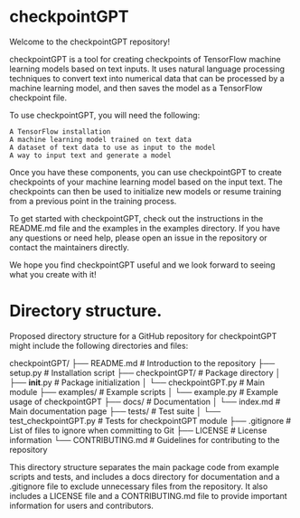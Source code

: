 # checkpointGPT

Welcome to the checkpointGPT repository!

checkpointGPT is a tool for creating checkpoints of TensorFlow machine learning models based on text inputs. It uses natural language processing techniques to convert text into numerical data that can be processed by a machine learning model, and then saves the model as a TensorFlow checkpoint file.

To use checkpointGPT, you will need the following:

    A TensorFlow installation
    A machine learning model trained on text data
    A dataset of text data to use as input to the model
    A way to input text and generate a model

Once you have these components, you can use checkpointGPT to create checkpoints of your machine learning model based on the input text. The checkpoints can then be used to initialize new models or resume training from a previous point in the training process.

To get started with checkpointGPT, check out the instructions in the README.md file and the examples in the examples directory. If you have any questions or need help, please open an issue in the repository or contact the maintainers directly.

We hope you find checkpointGPT useful and we look forward to seeing what you create with it!

# Directory structure.

Proposed directory structure for a GitHub repository for checkpointGPT might include the following directories and files:

checkpointGPT/
├── README.md         # Introduction to the repository
├── setup.py          # Installation script
├── checkpointGPT/    # Package directory
│   ├── __init__.py   # Package initialization
│   └── checkpointGPT.py  # Main module
├── examples/         # Example scripts
│   └── example.py    # Example usage of checkpointGPT
├── docs/             # Documentation
│   └── index.md      # Main documentation page
├── tests/            # Test suite
│   └── test_checkpointGPT.py  # Tests for checkpointGPT module
├── .gitignore        # List of files to ignore when committing to Git
├── LICENSE           # License information
└── CONTRIBUTING.md   # Guidelines for contributing to the repository

This directory structure separates the main package code from example scripts and tests, and includes a docs directory for documentation and a .gitignore file to exclude unnecessary files from the repository. It also includes a LICENSE file and a CONTRIBUTING.md file to provide important information for users and contributors.
